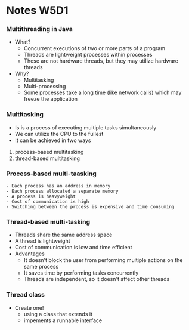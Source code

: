 # Notes W5D1

### Multithreading in Java

- What?
    - Concurrent executions of two or more parts of a program
    - Threads are lightweight processes within processes
    - These are not hardware threads, but they may utilize hardware threads
- Why?
    - Multitasking
    - Multi-processing
    - Some processes take a long time (like network calls) which may freeze the application

### Multitasking

- Is is a process of executing multiple tasks simultaneously 
- We can utilize the CPU to the fullest
- It can be achieved in two ways

1. process-based multitasking
2. thread-based multitasking

### Process-based multi-taasking 

    - Each process has an address in memory
    - Each process allocated a separate memory
    - A process is heavyweight
    - Cost of communication is high
    - Switching between the process is expensive and time consuming

### Thread-based multi-tasking 

- Threads share the same address space
- A thread is lightweight
- Cost of communication is low and time efficient
- Advantages 
    - It doesn't block the user from performing multiple actions on the same process
    - It saves time by performing tasks concurrently
    - Threads are independent, so it doesn't affect other threads

### Thread class

- Create one!
    - using a class that extends it
    - impements a runnable interface

```java
```